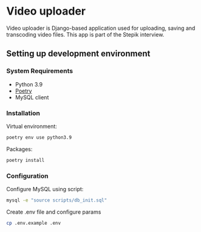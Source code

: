 # Video uploader

Video uploader is Django-based application used for uploading, saving and transcoding video files. This app is part of
the Stepik interview.

## Setting up development environment

### System Requirements

* Python 3.9
* [Poetry](https://python-poetry.org/docs/)
* MySQL client

### Installation

Virtual environment:

```bash
poetry env use python3.9
```

Packages:

```bash
poetry install
```

### Configuration

Configure MySQL using script:

```bash
mysql -e "source scripts/db_init.sql"
```

Create .env file and configure params

```bash
cp .env.example .env
```
